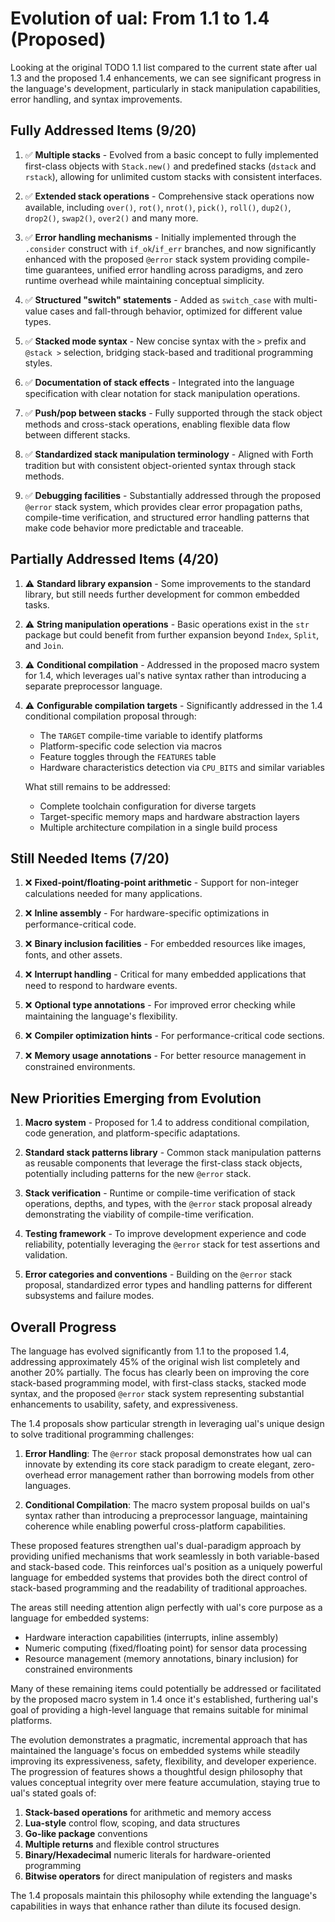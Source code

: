 # Evolution of ual: From 1.1 to 1.4 (Proposed)

Looking at the original TODO 1.1 list compared to the current state after ual 1.3 and the proposed 1.4 enhancements, we can see significant progress in the language's development, particularly in stack manipulation capabilities, error handling, and syntax improvements.

## Fully Addressed Items (9/20)

1. ✅ **Multiple stacks** - Evolved from a basic concept to fully implemented first-class objects with `Stack.new()` and predefined stacks (`dstack` and `rstack`), allowing for unlimited custom stacks with consistent interfaces.

2. ✅ **Extended stack operations** - Comprehensive stack operations now available, including `over()`, `rot()`, `nrot()`, `pick()`, `roll()`, `dup2()`, `drop2()`, `swap2()`, `over2()` and many more.

3. ✅ **Error handling mechanisms** - Initially implemented through the `.consider` construct with `if_ok`/`if_err` branches, and now significantly enhanced with the proposed `@error` stack system providing compile-time guarantees, unified error handling across paradigms, and zero runtime overhead while maintaining conceptual simplicity.

4. ✅ **Structured "switch" statements** - Added as `switch_case` with multi-value cases and fall-through behavior, optimized for different value types.

5. ✅ **Stacked mode syntax** - New concise syntax with the `>` prefix and `@stack >` selection, bridging stack-based and traditional programming styles.

6. ✅ **Documentation of stack effects** - Integrated into the language specification with clear notation for stack manipulation operations.

7. ✅ **Push/pop between stacks** - Fully supported through the stack object methods and cross-stack operations, enabling flexible data flow between different stacks.

8. ✅ **Standardized stack manipulation terminology** - Aligned with Forth tradition but with consistent object-oriented syntax through stack methods.

9. ✅ **Debugging facilities** - Substantially addressed through the proposed `@error` stack system, which provides clear error propagation paths, compile-time verification, and structured error handling patterns that make code behavior more predictable and traceable.

## Partially Addressed Items (4/20)

1. ⚠️ **Standard library expansion** - Some improvements to the standard library, but still needs further development for common embedded tasks.

2. ⚠️ **String manipulation operations** - Basic operations exist in the `str` package but could benefit from further expansion beyond `Index`, `Split`, and `Join`.

3. ⚠️ **Conditional compilation** - Addressed in the proposed macro system for 1.4, which leverages ual's native syntax rather than introducing a separate preprocessor language.

4. ⚠️ **Configurable compilation targets** - Significantly addressed in the 1.4 conditional compilation proposal through:
   - The `TARGET` compile-time variable to identify platforms
   - Platform-specific code selection via macros
   - Feature toggles through the `FEATURES` table
   - Hardware characteristics detection via `CPU_BITS` and similar variables
   
   What still remains to be addressed:
   - Complete toolchain configuration for diverse targets
   - Target-specific memory maps and hardware abstraction layers
   - Multiple architecture compilation in a single build process

## Still Needed Items (7/20)

1. ❌ **Fixed-point/floating-point arithmetic** - Support for non-integer calculations needed for many applications.

2. ❌ **Inline assembly** - For hardware-specific optimizations in performance-critical code.

3. ❌ **Binary inclusion facilities** - For embedded resources like images, fonts, and other assets.

4. ❌ **Interrupt handling** - Critical for many embedded applications that need to respond to hardware events.

5. ❌ **Optional type annotations** - For improved error checking while maintaining the language's flexibility.

6. ❌ **Compiler optimization hints** - For performance-critical code sections.

7. ❌ **Memory usage annotations** - For better resource management in constrained environments.

## New Priorities Emerging from Evolution

1. **Macro system** - Proposed for 1.4 to address conditional compilation, code generation, and platform-specific adaptations.

2. **Standard stack patterns library** - Common stack manipulation patterns as reusable components that leverage the first-class stack objects, potentially including patterns for the new `@error` stack.

3. **Stack verification** - Runtime or compile-time verification of stack operations, depths, and types, with the `@error` stack proposal already demonstrating the viability of compile-time verification.

4. **Testing framework** - To improve development experience and code reliability, potentially leveraging the `@error` stack for test assertions and validation.

5. **Error categories and conventions** - Building on the `@error` stack proposal, standardized error types and handling patterns for different subsystems and failure modes.

## Overall Progress

The language has evolved significantly from 1.1 to the proposed 1.4, addressing approximately 45% of the original wish list completely and another 20% partially. The focus has clearly been on improving the core stack-based programming model, with first-class stacks, stacked mode syntax, and the proposed `@error` stack system representing substantial enhancements to usability, safety, and expressiveness.

The 1.4 proposals show particular strength in leveraging ual's unique design to solve traditional programming challenges:

1. **Error Handling**: The `@error` stack proposal demonstrates how ual can innovate by extending its core stack paradigm to create elegant, zero-overhead error management rather than borrowing models from other languages.

2. **Conditional Compilation**: The macro system proposal builds on ual's syntax rather than introducing a preprocessor language, maintaining coherence while enabling powerful cross-platform capabilities.

These proposed features strengthen ual's dual-paradigm approach by providing unified mechanisms that work seamlessly in both variable-based and stack-based code. This reinforces ual's position as a uniquely powerful language for embedded systems that provides both the direct control of stack-based programming and the readability of traditional approaches.

The areas still needing attention align perfectly with ual's core purpose as a language for embedded systems:
- Hardware interaction capabilities (interrupts, inline assembly)
- Numeric computing (fixed/floating point) for sensor data processing
- Resource management (memory annotations, binary inclusion) for constrained environments

Many of these remaining items could potentially be addressed or facilitated by the proposed macro system in 1.4 once it's established, furthering ual's goal of providing a high-level language that remains suitable for minimal platforms.

The evolution demonstrates a pragmatic, incremental approach that has maintained the language's focus on embedded systems while steadily improving its expressiveness, safety, flexibility, and developer experience. The progression of features shows a thoughtful design philosophy that values conceptual integrity over mere feature accumulation, staying true to ual's stated goals of:

1. **Stack-based operations** for arithmetic and memory access
2. **Lua-style** control flow, scoping, and data structures
3. **Go-like package** conventions
4. **Multiple returns** and flexible control structures
5. **Binary/Hexadecimal** numeric literals for hardware-oriented programming
6. **Bitwise operators** for direct manipulation of registers and masks

The 1.4 proposals maintain this philosophy while extending the language's capabilities in ways that enhance rather than dilute its focused design.